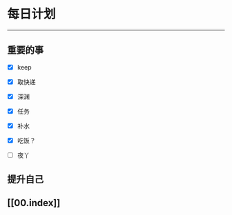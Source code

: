 
# 每日计划
---
## 重要的事

- [x]  keep
- [x]  取快递
- [x]  深渊
- [x] 任务
- [x] 补水
- [x] 吃饭？
- [ ] 夜丫



## 提升自己

  



## [[00.index]]










